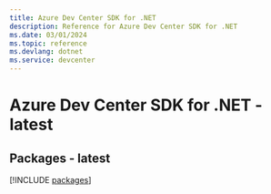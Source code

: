 ```yaml
---
title: Azure Dev Center SDK for .NET
description: Reference for Azure Dev Center SDK for .NET
ms.date: 03/01/2024
ms.topic: reference
ms.devlang: dotnet
ms.service: devcenter
---
```

# Azure Dev Center SDK for .NET - latest
## Packages - latest
[!INCLUDE [packages](dev-center-index.md)]